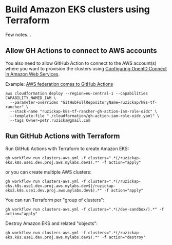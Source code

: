
# Build Amazon EKS clusters using Terraform

Few notes...

## Allow GH Actions to connect to AWS accounts

You also need to allow GitHub Action to connect to the AWS account(s) where you
want to provision the clusters using [Configuring OpenID Connect in Amazon Web Services](https://docs.github.com/en/actions/deployment/security-hardening-your-deployments/configuring-openid-connect-in-amazon-web-services).

Example: [AWS federation comes to GitHub Actions](https://awsteele.com/blog/2021/09/15/aws-federation-comes-to-github-actions.html)

```shell
aws cloudformation deploy --region=eu-central-1 --capabilities CAPABILITY_NAMED_IAM \
  --parameter-overrides "GitHubFullRepositoryName=ruzickap/k8s-tf-rancher" \
  --stack-name "ruzickap-k8s-tf-rancher-gh-action-iam-role-oidc" \
  --template-file "./cloudformation/gh-action-iam-role-oidc.yaml" \
  --tags Owner=petr.ruzicka@gmail.com
```

## Run GitHub Actions with Terraform

Run GitHub Actions with Terraform to create Amazon EKS:

```shell
gh workflow run clusters-aws.yml -f clusters=".*(/ruzickap-eks.k8s.use1.dev.proj.aws.mylabs.dev$).*" -f action="apply"
```

or you can create multiple AWS clusters:

```shell
gh workflow run clusters-aws.yml -f clusters=".*(/ruzickap-eks.k8s.use1.dev.proj.aws.mylabs.dev$|/ruzickap-eks2.k8s.use1.dev.proj.aws.mylabs.dev$).*" -f action="apply"
```

You can run Terraform per "group of clusters":

```shell
gh workflow run clusters-aws.yml -f clusters=".*(/dev-sandbox/).*" -f action="apply"
```

Destroy Amazon EKS and related "objects":

```shell
gh workflow run clusters-aws.yml -f clusters=".*(/ruzickap-eks.k8s.use1.dev.proj.aws.mylabs.dev$).*" -f action="destroy"
```
